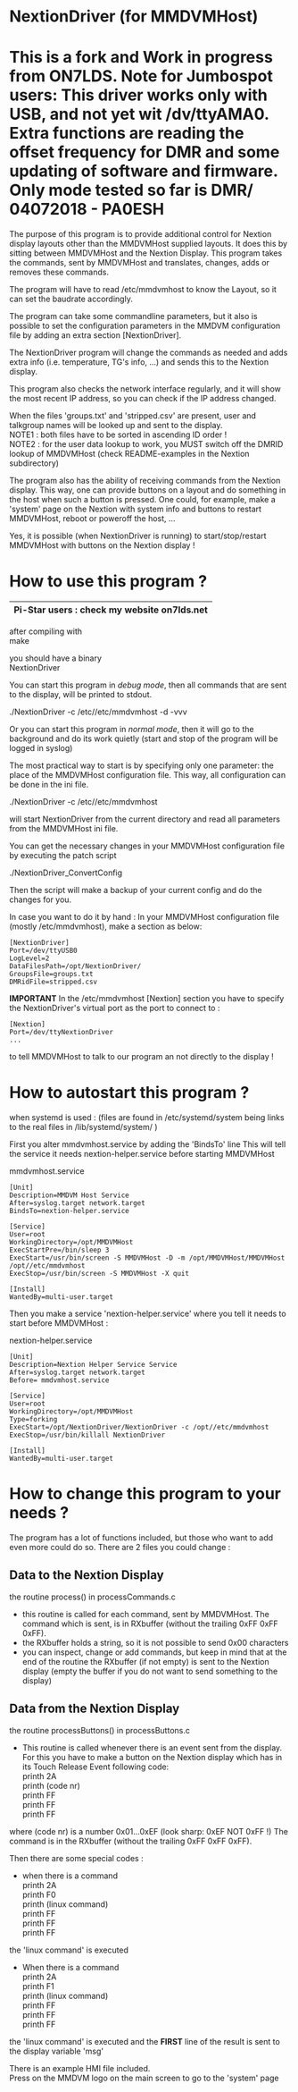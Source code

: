 NextionDriver (for MMDVMHost)
=============================
This is a fork and Work in progress from ON7LDS. Note for Jumbospot users: This driver works only with USB,
and not yet wit /dv/ttyAMA0. Extra functions are reading the offset frequency for DMR and some updating of software and firmware.
Only mode tested so far is DMR/ 04072018 - PA0ESH
=============================

The purpose of this program is to provide additional control for
Nextion display layouts other than the MMDVMHost supplied layouts.
It does this by sitting between MMDVMHost and the Nextion Display.
This program takes the commands, sent by MMDVMHost and translates,
changes, adds or removes these commands.

The program will have to read /etc/mmdvmhost to know the Layout, so it
can set the baudrate accordingly.

The program can take some commandline parameters, but it also is 
possible to set the configuration parameters in the MMDVM configuration
file by adding an extra section [NextionDriver].

The NextionDriver program will change the commands as needed and adds 
extra info (i.e. temperature, TG's info, ...) and sends this to 
the Nextion display.

This program also checks the network interface regularly, and it will
show the most recent IP address, so you can check if the IP address
changed.

When the files 'groups.txt' and 'stripped.csv' are present, user and
talkgroup names will be looked up and sent to the display.  
NOTE1 : both files have to be sorted in ascending ID order !  
NOTE2 : for the user data lookup to work, you MUST switch off 
         the DMRID lookup of MMDVMHost (check README-examples
         in the Nextion subdirectory)

The program also has the ability of receiving commands from the Nextion
display. This way, one can provide buttons on a layout and do something
in the host when such a button is pressed.
One could, for example, make a 'system' page on the Nextion with system
info and buttons to restart MMDVMHost, reboot or poweroff the host, ...

Yes, it is possible (when NextionDriver is running) to start/stop/restart
MMDVMHost with buttons on the Nextion display !


How to use this program ?
=========================

| Pi-Star users : check my website on7lds.net |
| ------------------------------------------- |


after compiling with  
   make

you should have a binary  
   NextionDriver  
  
You can start this program in _debug mode_, then all commands that are sent
to the display, will be printed to stdout.

./NextionDriver -c /etc//etc/mmdvmhost -d -vvv


Or you can start this program in _normal mode_, then it will go to the 
background and do its work quietly (start and stop of the program
will be logged in syslog)  

The most practical way to start is by specifying only one parameter:
 the place of the MMDVMHost configuration file. 
This way, all configuration can be done in the ini file.

./NextionDriver -c /etc//etc/mmdvmhost

will start NextionDriver from the current directory and read all parameters from
the MMDVMHost ini file.


You can get the necessary changes in your MMDVMHost configuration file by
executing the patch script

./NextionDriver_ConvertConfig <MMDVMHost configuration file>

Then the script will make a backup of your current config and do the changes for you.


In case you want to do it by hand :
In your MMDVMHost configuration file (mostly /etc/mmdvmhost), make a section as below:

```
[NextionDriver]
Port=/dev/ttyUSB0
LogLevel=2
DataFilesPath=/opt/NextionDriver/
GroupsFile=groups.txt
DMRidFile=stripped.csv
```


**IMPORTANT**
In the /etc/mmdvmhost [Nextion] section you have to specify the NextionDriver's
virtual port as the port to connect to :
```
[Nextion]
Port=/dev/ttyNextionDriver
...
```
to tell MMDVMHost to talk to our program an not directly to the display !


How to autostart this program ?
===============================
when systemd is used :
(files are found in /etc/systemd/system being links to
 the real files in /lib/systemd/system/ )

First you alter mmdvmhost.service by adding the 'BindsTo' line
This will tell the service it needs nextion-helper.service
before starting MMDVMHost

mmdvmhost.service
```
[Unit]
Description=MMDVM Host Service
After=syslog.target network.target
BindsTo=nextion-helper.service

[Service]
User=root
WorkingDirectory=/opt/MMDVMHost
ExecStartPre=/bin/sleep 3
ExecStart=/usr/bin/screen -S MMDVMHost -D -m /opt/MMDVMHost/MMDVMHost /opt//etc/mmdvmhost
ExecStop=/usr/bin/screen -S MMDVMHost -X quit

[Install]
WantedBy=multi-user.target
```



Then you make a service 'nextion-helper.service'
where you tell it needs to start before MMDVMHost :


nextion-helper.service
```
[Unit]
Description=Nextion Helper Service Service
After=syslog.target network.target
Before= mmdvmhost.service

[Service]
User=root
WorkingDirectory=/opt/MMDVMHost
Type=forking
ExecStart=/opt/NextionDriver/NextionDriver -c /opt//etc/mmdvmhost
ExecStop=/usr/bin/killall NextionDriver

[Install]
WantedBy=multi-user.target
```

How to change this program to your needs ?
==========================================

The program has a lot of functions included, but those who want to add even 
more could do so.
There are 2 files you could change :

Data to the Nextion Display
---------------------------
the routine process() in processCommands.c

* this routine is called for each command, sent by MMDVMHost. The command
  which is sent, is in RXbuffer (without the trailing 0xFF 0xFF 0xFF).
* the RXbuffer holds a string, so it is not possible to send 0x00 characters
* you can inspect, change or add commands, but keep in mind that at the end of
  the routine the RXbuffer (if not empty) is sent to the Nextion display
  (empty the buffer if you do not want to send something to the display)

Data from the Nextion Display
-----------------------------
the routine processButtons() in processButtons.c

* This routine is called whenever there is an event sent from the display.
  For this you have to make a button on the Nextion display which has in its
  Touch Release Event following code:  
   printh 2A  
   printh (code nr)  
   printh FF  
   printh FF  
   printh FF  

where (code nr) is a number 0x01...0xEF (look sharp: 0xEF NOT 0xFF !)
The command is in the RXbuffer (without the trailing 0xFF 0xFF 0xFF).

Then there are some special codes :

* when there is a command  
   printh 2A  
   printh F0  
   printh (linux command)  
   printh FF  
   printh FF  
   printh FF  
  
the 'linux command' is executed  
  
* When there is a command  
   printh 2A  
   printh F1  
   printh (linux command)  
   printh FF  
   printh FF  
   printh FF  
  
the 'linux command' is executed and the __FIRST__ line of the result
is sent to the display variable 'msg'  

There is an example HMI file included.   
Press on the MMDVM logo on the main screen to go to the 'system' page  
